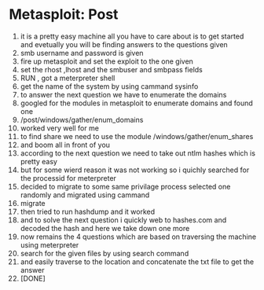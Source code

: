 # Metasploit: Post 

1. it is a pretty easy machine all you have to care about is to get started and evetually you will be finding answers to the questions given 
2. smb username and password is given 
3. fire up metasploit and set the exploit to the one given 
4. set the rhost ,lhost and the smbuser and smbpass fields 
5. RUN	 , got a meterpreter shell 
6. get the name of the system by using cammand sysinfo 
7. to answer the next question we have to enumerate the domains 
8. googled for the modules in metasploit to enumerate domains and found one 
9. /post/windows/gather/enum_domains 
10. worked very well for me 
11. to find share we need to use the module /windows/gather/enum_shares
12. and boom all in front of you 
13. according to the next question we need to take out ntlm hashes which is pretty easy 
14. but for some wierd reason it was not working so i quichly searched for the processid for meterpreter 
15. decided to migrate to some same privilage process selected one randomly and migrated using cammand 
16. migrate <processID>
17. then tried to run hashdump and it worked 
18. and to solve the next question i quickly web to hashes.com and decoded the hash and here we take down one more 
19. now remains the 4 questions which are based on traversing the machine  using meterpreter 
20. search for the given files by using search command
21. and easily traverse to the location and concatenate the txt file to get the answer
22. [DONE]